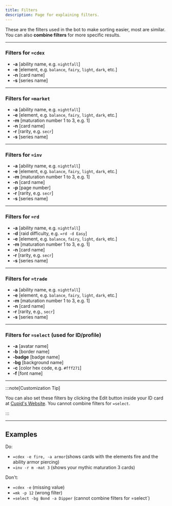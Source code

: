 ```yaml
---
title: Filters
description: Page for explaining filters.
---
```


These are the filters used in the bot to make sorting easier, most are similar. You can also **combine filters** for more specific results.

---

### Filters for `=cdex`

- **-a** [ability name, e.g. `nightfall`]
- **-e** [element, e.g. `balance`, `fairy`, `light`, `dark`, etc.]
- **-n** [card name]
- **-s** [series name]

---

### Filters for `=market`

- **-a** [ability name, e.g. `nightfall`]
- **-e** [element, e.g. `balance`, `fairy`, `light`, `dark`, etc.]
- **-m** [maturation number 1 to 3, e.g. 1]
- **-n** [card name]
- **-r** [rarity, e.g. `secr`]
- **-s** [series name]

---

### Filters for `=inv`

- **-a** [ability name, e.g. `nightfall`]
- **-e** [element, e.g. `balance`, `fairy`, `light`, `dark`, etc.]
- **-m** [maturation number 1 to 3, e.g. 1]
- **-n** [card name]
- **-p** [page number]
- **-r** [rarity, e.g. `secr`]
- **-s** [series name]

---

### Filters for `=rd`

- **-a** [ability name, e.g. `nightfall`]
- **-d** [raid difficulty, e.g. `=rd -d Easy`]
- **-e** [element, e.g. `balance`, `fairy`, `light`, `dark`, etc.]
- **-m** [maturation number 1 to 3, e.g. 1]
- **-n** [card name]
- **-r** [rarity, e.g. `secr`]
- **-s** [series name]

---

### Filters for `=trade`

- **-a** [ability name, e.g. `nightfall`]
- **-e** [element, e.g. `balance`, `fairy`, `light`, `dark`, etc.]
- **-m** [maturation number 1 to 3, e.g. 1]
- **-n** [card name]
- **-r** [rarity, e.g., `secr`]
- **-s** [series name]

---

### Filters for `=select` (used for ID/profile)

- **-a** [avatar name]
- **-b** [border name]
- **-badge** [badge name]
- **-bg** [background name]
- **-c** [color hex code, e.g. `#fff271`]
- **-f** [font name]

---

:::note[Customization Tip]  

You can also set these filters by clicking the Edit button inside your ID card at [Cupid's Website](https://cupidparadise.top/profile). You cannot combine filters for `=select`. 

:::  

---

## Examples

Do:
- `=cdex -e fire, -a armor`(shows cards with the elements fire and the ability armor piercing)
- `=inv -r m -mat 3` (shows your mythic maturation 3 cards)

Don't:
- `=cdex -e` (missing value)
- `=mk -p 12` (wrong filter)
- `=select -bg Bond -a Dipper`  (cannot combine filters for =select`)
